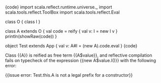 {code}
import scala.reflect.runtime.universe._
import scala.tools.reflect.ToolBox
import scala.tools.reflect.Eval

class O { class I }

class A extends O {
  val code = reify {
    val v: I = new I
    v
  }
  println(showRaw(code))
}

object Test extends App {
  val v: A#I = (new A).code.eval
}
{code}

Class {{A}} is reified as free term {{A$value}}, and reflective compilation fails on typecheck of the expression {{new A$value.I()}} with the following error:

{{issue error: Test.this.A is not a legal prefix for a constructor}}
